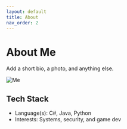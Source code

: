 ```yaml
---
layout: default
title: About
nav_order: 2
---
```


# About Me
Add a short bio, a photo, and anything else.

![Me](/assets/img/profile.jpg)

## Tech Stack
- Language(s): C#, Java, Python
- Interests: Systems, security, and game dev
